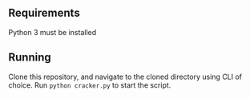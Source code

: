 ## Requirements

Python 3 must be installed

## Running

Clone this repository, and navigate to the cloned directory using CLI of choice. Run `python cracker.py` to start the script.